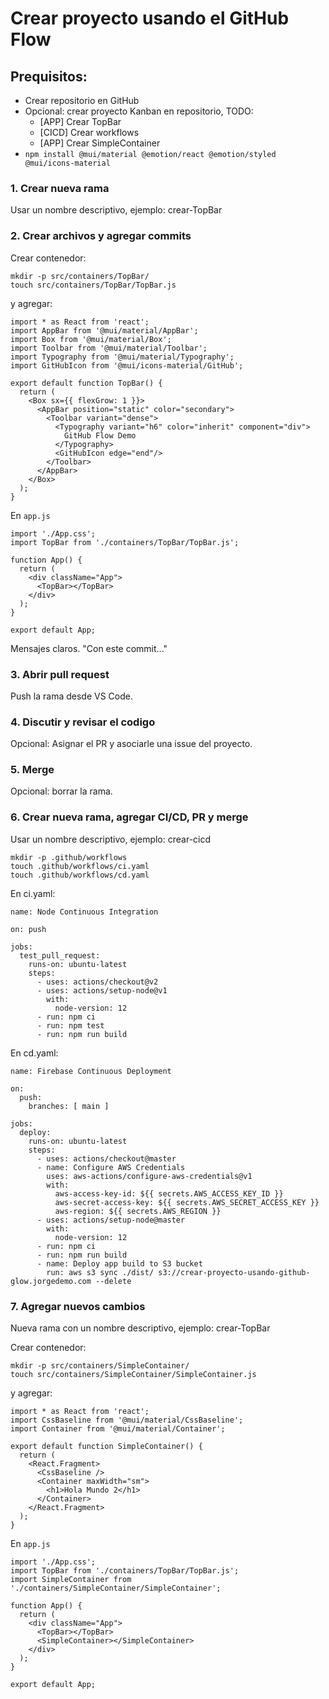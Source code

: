 # Crear proyecto usando el GitHub Flow

## Prequisitos: 

* Crear repositorio en GitHub
* Opcional: crear proyecto Kanban en repositorio, TODO:
  - [APP] Crear TopBar
  - [CICD] Crear workflows
  - [APP] Crear SimpleContainer
* `npm install @mui/material @emotion/react @emotion/styled @mui/icons-material`

### 1. Crear nueva rama 
Usar un nombre descriptivo, ejemplo: crear-TopBar

### 2. Crear archivos y agregar commits
Crear contenedor: 
```
mkdir -p src/containers/TopBar/
touch src/containers/TopBar/TopBar.js
``` 
y agregar: 

```
import * as React from 'react';
import AppBar from '@mui/material/AppBar';
import Box from '@mui/material/Box';
import Toolbar from '@mui/material/Toolbar';
import Typography from '@mui/material/Typography';
import GitHubIcon from '@mui/icons-material/GitHub';

export default function TopBar() {
  return (
    <Box sx={{ flexGrow: 1 }}>
      <AppBar position="static" color="secondary">
        <Toolbar variant="dense">
          <Typography variant="h6" color="inherit" component="div">
            GitHub Flow Demo 
          </Typography>
          <GitHubIcon edge="end"/>
        </Toolbar>
      </AppBar>
    </Box>
  );
}
```

En `app.js`

```
import './App.css';
import TopBar from './containers/TopBar/TopBar.js';

function App() {
  return (
    <div className="App">
      <TopBar></TopBar>
    </div>
  );
}

export default App;
```

Mensajes claros. "Con este commit..."

### 3. Abrir pull request 

Push la rama desde VS Code. 

### 4. Discutir y revisar el codigo

Opcional: Asignar el PR y asociarle una issue del proyecto.

### 5. Merge

Opcional: borrar la rama.

### 6. Crear nueva rama, agregar CI/CD, PR y merge 
Usar un nombre descriptivo, ejemplo: crear-cicd

```
mkdir -p .github/workflows
touch .github/workflows/ci.yaml
touch .github/workflows/cd.yaml
```
En ci.yaml:

```
name: Node Continuous Integration

on: push

jobs:
  test_pull_request:
    runs-on: ubuntu-latest
    steps:
      - uses: actions/checkout@v2
      - uses: actions/setup-node@v1
        with:
          node-version: 12
      - run: npm ci
      - run: npm test
      - run: npm run build
```

En cd.yaml:

```
name: Firebase Continuous Deployment

on:
  push:
    branches: [ main ]

jobs:
  deploy:
    runs-on: ubuntu-latest
    steps:
      - uses: actions/checkout@master
      - name: Configure AWS Credentials
        uses: aws-actions/configure-aws-credentials@v1
        with:
          aws-access-key-id: ${{ secrets.AWS_ACCESS_KEY_ID }}
          aws-secret-access-key: ${{ secrets.AWS_SECRET_ACCESS_KEY }}
          aws-region: ${{ secrets.AWS_REGION }}
      - uses: actions/setup-node@master
        with:
          node-version: 12
      - run: npm ci
      - run: npm run build
      - name: Deploy app build to S3 bucket
        run: aws s3 sync ./dist/ s3://crear-proyecto-usando-github-glow.jorgedemo.com --delete
```


### 7. Agregar nuevos cambios
Nueva rama con un nombre descriptivo, ejemplo: crear-TopBar

Crear contenedor: 
```
mkdir -p src/containers/SimpleContainer/
touch src/containers/SimpleContainer/SimpleContainer.js
``` 
y agregar: 

```
import * as React from 'react';
import CssBaseline from '@mui/material/CssBaseline';
import Container from '@mui/material/Container';

export default function SimpleContainer() {
  return (
    <React.Fragment>
      <CssBaseline />
      <Container maxWidth="sm">
        <h1>Hola Mundo 2</h1>
      </Container>
    </React.Fragment>
  );
}
```

En `app.js`

```
import './App.css';
import TopBar from './containers/TopBar/TopBar.js';
import SimpleContainer from './containers/SimpleContainer/SimpleContainer';

function App() {
  return (
    <div className="App">
      <TopBar></TopBar>
      <SimpleContainer></SimpleContainer>
    </div>
  );
}

export default App;
```
